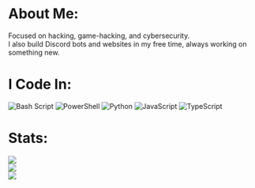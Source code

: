 # About Me:
Focused on hacking, game-hacking, and cybersecurity.<br>I also build Discord bots and websites in my free time, always working on something new.

# I Code In:
![Bash Script](https://img.shields.io/badge/bash_script-%23121011.svg?style=for-the-badge&logo=gnu-bash&logoColor=white) ![PowerShell](https://img.shields.io/badge/PowerShell-%235391FE.svg?style=for-the-badge&logo=powershell&logoColor=white) ![Python](https://img.shields.io/badge/python-3670A0?style=for-the-badge&logo=python&logoColor=ffdd54) ![JavaScript](https://img.shields.io/badge/javascript-%23323330.svg?style=for-the-badge&logo=javascript&logoColor=%23F7DF1E) ![TypeScript](https://img.shields.io/badge/typescript-%23007ACC.svg?style=for-the-badge&logo=typescript&logoColor=white)
# Stats:
![](https://github-readme-stats.vercel.app/api?username=SJXHUD&theme=dark&hide_border=false&include_all_commits=false&count_private=false)<br/>
![](https://github-readme-streak-stats.herokuapp.com/?user=SJXHUD&theme=dark&hide_border=false)<br/>
![](https://github-readme-stats.vercel.app/api/top-langs/?username=SJXHUD&theme=dark&hide_border=false&include_all_commits=false&count_private=false&layout=compact)
